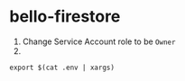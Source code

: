 # bello-firestore


1. Change Service Account role to be `Owner`
2. 

```
export $(cat .env | xargs)
```